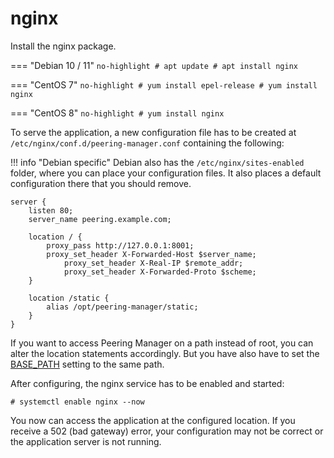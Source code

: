 # nginx

Install the nginx package.

=== "Debian 10 / 11"
	```no-highlight
	# apt update
	# apt install nginx
	```

=== "CentOS 7"
	```no-highlight
	# yum install epel-release
	# yum install nginx
	```

=== "CentOS 8"
	```no-highlight
	# yum install nginx
	```

To serve the application, a new configuration file has to be created at
`/etc/nginx/conf.d/peering-manager.conf` containing the following:

!!! info "Debian specific"
	Debian also has the `/etc/nginx/sites-enabled` folder, where you can place
	your configuration files.
	It also places a default configuration there that you should remove.


```no-highlight
server {
	listen 80;
	server_name peering.example.com;

	location / {
		proxy_pass http://127.0.0.1:8001;
		proxy_set_header X-Forwarded-Host $server_name;
        	proxy_set_header X-Real-IP $remote_addr;
        	proxy_set_header X-Forwarded-Proto $scheme;
	}

	location /static {
		alias /opt/peering-manager/static;
	}
}
```
If you want to access Peering Manager on a path instead of root, you can alter
the location statements accordingly.
But you have also have to set the [BASE_PATH](../configuration/optional-settings.md#base_path)
setting to the same path.

After configuring, the nginx service has to be enabled and started:
```no-highlight
# systemctl enable nginx --now
```

You now can access the application at the configured location.
If you receive a 502 (bad gateway) error, your configuration may not be correct
or the application server is not running.
